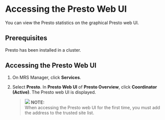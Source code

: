 # Accessing the Presto Web UI<a name="EN-US_TOPIC_0221415074"></a>

You can view the Presto statistics on the graphical Presto web UI.

## Prerequisites<a name="s5e180c6a1e264422a14ddfca7e340a74"></a>

Presto has been installed in a cluster.

## Accessing the Presto Web UI<a name="section12106109117"></a>

1.  On MRS Manager, click  **Services**.
2.  Select  **Presto**. In  **Presto Web UI**  of  **Presto Overview**, click  **Coordinator \(Active\)**. The Presto web UI is displayed.

    >![](/images/icon-note.gif) **NOTE:**   
    >When accessing the Presto web UI for the first time, you must add the address to the trusted site list.  


